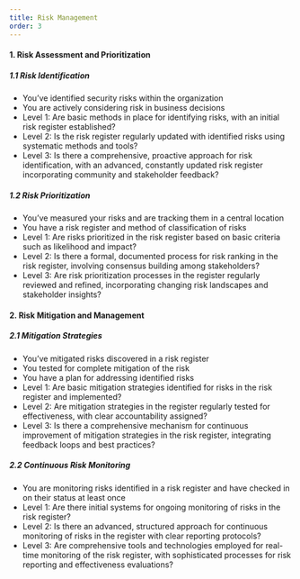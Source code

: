```yaml
---
title: Risk Management
order: 3
---
```


#### 1. Risk Assessment and Prioritization

##### 1.1 Risk Identification

- You’ve identified security risks within the organization
- You are actively considering risk in business decisions
- Level 1: Are basic methods in place for identifying risks, with an initial risk register established?
- Level 2: Is the risk register regularly updated with identified risks using systematic methods and tools?
- Level 3: Is there a comprehensive, proactive approach for risk identification, with an advanced, constantly updated risk register incorporating community and stakeholder feedback?

##### 1.2 Risk Prioritization

- You’ve measured your risks and are tracking them in a central location
- You have a risk register and method of classification of risks
- Level 1: Are risks prioritized in the risk register based on basic criteria such as likelihood and impact?
- Level 2: Is there a formal, documented process for risk ranking in the risk register, involving consensus building among stakeholders?
- Level 3: Are risk prioritization processes in the register regularly reviewed and refined, incorporating changing risk landscapes and stakeholder insights?

#### 2. Risk Mitigation and Management

##### 2.1 Mitigation Strategies

- You’ve mitigated risks discovered in a risk register
- You tested for complete mitigation of the risk
- You have a plan for addressing identified risks
- Level 1: Are basic mitigation strategies identified for risks in the risk register and implemented?
- Level 2: Are mitigation strategies in the register regularly tested for effectiveness, with clear accountability assigned?
- Level 3: Is there a comprehensive mechanism for continuous improvement of mitigation strategies in the risk register, integrating feedback loops and best practices?

##### 2.2 Continuous Risk Monitoring

- You are monitoring risks identified in a risk register and have checked in on their status at least once
- Level 1: Are there initial systems for ongoing monitoring of risks in the risk register?
- Level 2: Is there an advanced, structured approach for continuous monitoring of risks in the register with clear reporting protocols?
- Level 3: Are comprehensive tools and technologies employed for real-time monitoring of the risk register, with sophisticated processes for risk reporting and effectiveness evaluations?
